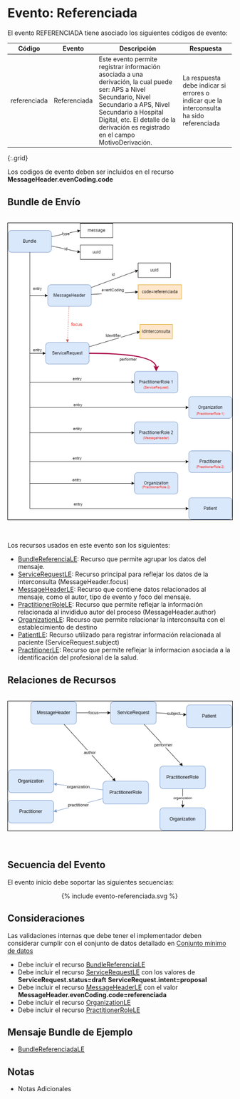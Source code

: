 # Evento: Referenciada

El evento REFERENCIADA tiene asociado los siguientes códigos de evento: 


| Código | Evento| Descripción | Respuesta |
|--------|-------|-------------|-----------|
| referenciada | Referenciada | Este evento permite registrar información asociada a una derivación, la cual puede ser: APS a Nivel Secundario, Nivel Secundario a APS, Nivel Secundario a Hospital Digital, etc. El detalle de la derivación es registrado en el campo MotivoDerivación. | La respuesta debe indicar si errores o indicar que la interconsulta ha sido referenciada |
{:.grid}

Los codigos de evento deben ser incluidos en el recurso **MessageHeader.evenCoding.code**



## Bundle de Envío

<br>
<div align="center" >
  <img  style="border: 1px solid; color: black;" src="referenciada-evento.png"> 
  <p></p>
</div>
<br>

Los recursos usados en este evento son los siguientes:

* [BundleReferenciaLE](StructureDefinition-BundleReferenciaLE.html): Recurso que permite agrupar los datos del mensaje.
* [ServiceRequestLE](StructureDefinition-ServiceRequestLE.html): Recurso principal para reflejar los datos de la interconsulta (MessageHeader.focus)
* [MessageHeaderLE](StructureDefinition-MessageHeaderLE.html): Recurso que contiene datos relacionados al mensaje, como el autor, tipo de evento y foco del mensaje.
* [PractitionerRoleLE](StructureDefinition-PractitionerRoleLE.html): Recurso que permite reflejar la información relacionada al invididuo autor del proceso (MessageHeader.author)
* [OrganizationLE](StructureDefinition-OrganizationLE.html): Recurso que permite relacionar la interconsulta con el establecimiento de destino
* [PatientLE](StructureDefinition-PatientLE.html): Recurso utilizado para registrar información relacionada al paciente (ServiceRequest.subject)
* [PractitionerLE](StructureDefinition-PractitionerLE.html): Recurso que permite reflejar la informacion asociada a la identificación del profesional de la salud.


## Relaciones de Recursos

<br>
<div align="center" >
  <img  style="border: 1px solid; color: black;" src="referenciada-recursos.png"> 
  <p></p>
</div>
<br>


## Secuencia del Evento

El evento inicio debe soportar las siguientes secuencias:
<div align="center" >
{% include evento-referenciada.svg %}
</div>

## Consideraciones

Las validaciones internas que debe tener el implementador deben considerar cumplir con el conjunto de datos detallado en [Conjunto mínimo de datos](https://docs.google.com/spreadsheets/d/1FfW2gQvTMJbNpr2mH2DFpsftkMEPr5CW2ed9MkryuH4/edit#gid=1586023761&range=A3)

* Debe incluir el recurso [BundleReferenciaLE](StructureDefinition-BundleReferenciaLE.html)
* Debe incluir el recurso [ServiceRequestLE](StructureDefinition-ServiceRequestLE.html) con los valores de **ServiceRequest.status=draft** **ServiceRequest.intent=proposal** 
* Debe incluir el recurso [MessageHeaderLE](StructureDefinition-MessageHeaderLE.html) con el valor **MessageHeader.evenCoding.code=referenciada** 
* Debe incluir el recurso [OrganizationLE](StructureDefinition-OrganizationLE.html)
* Debe incluir el recurso [PractitionerRoleLE](StructureDefinition-PractitionerRoleLE.html)

## Mensaje Bundle de Ejemplo

* [BundleReferenciadaLE](Bundle-EjemploBundleReferencia.html)

## Notas

* Notas Adicionales







